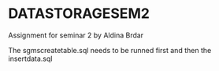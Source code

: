 # DATASTORAGESEM2
Assignment for seminar 2 by Aldina Brdar

The sgmscreatetable.sql needs to be runned first and then the insertdata.sql 
